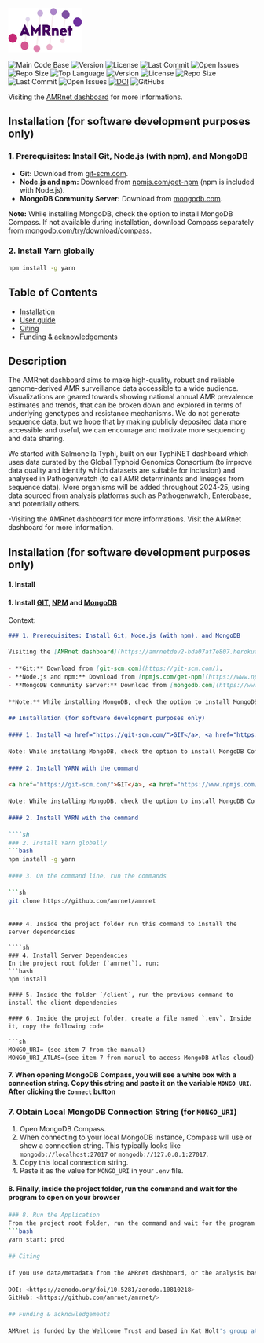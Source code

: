  <img src='assets/img/logo-prod.png' width="150" height="90">    
 
![Main Code Base](https://img.shields.io/github/languages/top/amrnet/amrnet)
![Version](https://img.shields.io/badge/version-1.0-red)
![License](https://img.shields.io/badge/license-GPLv3-blue)
![Last Commit](https://img.shields.io/github/last-commit/amrnet/amrnet)
![Open Issues](https://img.shields.io/github/issues-raw/amrnet/amrnet)
![Repo Size](https://img.shields.io/github/repo-size/amrnet/amrnet)
![Top Language](https://img.shields.io/github/languages/top/amrnet/amrnet)
![Version](https://img.shields.io/badge/version-1.0-red)
![License](https://img.shields.io/badge/license-GPLv3-blue)
![Repo Size](https://img.shields.io/github/repo-size/amrnet/amrnet)
![Last Commit](https://img.shields.io/github/last-commit/amrnet/amrnet) 
![Open Issues](https://img.shields.io/github/issues-raw/amrnet/amrnet)
[![DOI](https://zenodo.org/badge/615052960.svg)](https://zenodo.org/doi/10.5281/zenodo.10810218)
![GitHub](https://img.shields.io/github/contributors/amrnet/amrnet)s

Visiting the [AMRnet dashboard](https://amrnetdev2-bda07af7e807.herokuapp.com/) for more informations.

## Installation (for software development purposes only)

### 1. Prerequisites: Install Git, Node.js (with npm), and MongoDB

- **Git:** Download from [git-scm.com](https://git-scm.com/).
- **Node.js and npm:** Download from [npmjs.com/get-npm](https://www.npmjs.com/get-npm) (npm is included with Node.js).
- **MongoDB Community Server:** Download from [mongodb.com](https://www.mongodb.com/try/download/community?tck=docs_server).

**Note:** While installing MongoDB, check the option to install MongoDB Compass. If not available during installation, download Compass separately from [mongodb.com/try/download/compass](https://www.mongodb.com/try/download/compass).

### 2. Install Yarn globally

```bash
npm install -g yarn
```

## Table of Contents

- [Installation](#installation)
- [User guide](#user-guide)
- [Citing](#citing)
- [Funding & acknowledgements](#funding-acknowledgements)

## Description

The AMRnet dashboard aims to make high-quality, robust and reliable genome-derived AMR surveillance data accessible to a wide audience. Visualizations are geared towards showing national annual AMR prevalence estimates and trends, that can be broken down and explored in terms of underlying genotypes and resistance mechanisms. We do not generate sequence data, but we hope that by making publicly deposited data more accessible and useful, we can encourage and motivate more sequencing and data sharing.

We started with Salmonella Typhi, built on our TyphiNET dashboard which uses data curated by the Global Typhoid Genomics Consortium (to improve data quality and identify which datasets are suitable for inclusion) and analysed in Pathogenwatch (to call AMR determinants and lineages from sequence data). More organisms will be added throughout 2024-25, using data sourced from analysis platforms such as Pathogenwatch, Enterobase, and potentially others.

-Visiting the AMRnet dashboard for more informations.
Visit the AMRnet dashboard for more information.

## Installation (for software development purposes only)

#### 1. Install

#### 1. Install <a href="https://git-scm.com/">GIT</a>, <a href="https://www.npmjs.com/get-npm">NPM</a> and <a href="https://www.mongodb.com/try/download/community?tck=docs_server">MongoDB</a>

Context:

````markdown
### 1. Prerequisites: Install Git, Node.js (with npm), and MongoDB

Visiting the [AMRnet dashboard](https://amrnetdev2-bda07af7e807.herokuapp.com/) for more informations.

- **Git:** Download from [git-scm.com](https://git-scm.com/).
- **Node.js and npm:** Download from [npmjs.com/get-npm](https://www.npmjs.com/get-npm) (npm is included with Node.js).
- **MongoDB Community Server:** Download from [mongodb.com](https://www.mongodb.com/try/download/community?tck=docs_server).

**Note:** While installing MongoDB, check the option to install MongoDB Compass. If not available during installation, download Compass separately from [mongodb.com/try/download/compass](https://www.mongodb.com/try/download/compass).

## Installation (for software development purposes only)

#### 1. Install <a href="https://git-scm.com/">GIT</a>, <a href="https://www.npmjs.com/get-npm">NPM</a> and <a href="https://www.mongodb.com/try/download/community?tck=docs_server">MongoDB</a>

Note: While installing MongoDB, check the option to install MongoDB Compass. If there's no option, you can download it here:` <a href="https://www.mongodb.com/try/download/compass">MongoDB Compass</a>

#### 2. Install YARN with the command

<a href="https://git-scm.com/">GIT</a>, <a href="https://www.npmjs.com/get-npm">NPM</a> and <a href="https://www.mongodb.com/try/download/community?tck=docs_server">MongoDB</a>

Note: While installing MongoDB, check the option to install MongoDB Compass. If there's no option, you can download it here:` <a href="https://www.mongodb.com/try/download/compass">MongoDB Compass</a>

#### 2. Install YARN with the command

````sh
### 2. Install Yarn globally
```bash
npm install -g yarn

#### 3. On the command line, run the commands

```sh
git clone https://github.com/amrnet/amrnet
````
````

#### 4. Inside the project folder run this command to install the server dependencies

````sh
### 4. Install Server Dependencies
In the project root folder (`amrnet`), run:
```bash
npm install

#### 5. Inside the folder `/client`, run the previous command to install the client dependencies

#### 6. Inside the project folder, create a file named `.env`. Inside it, copy the following code

```sh
MONGO_URI= (see item 7 from the manual)
MONGO_URI_ATLAS=(see item 7 from manual to access MongoDB Atlas cloud)
````

#### 7. When opening MongoDB Compass, you will see a white box with a connection string. Copy this string and paste it on the variable `MONGO_URI`. After clicking the `Connect` button

### 7. Obtain Local MongoDB Connection String (for `MONGO_URI`)

1.  Open MongoDB Compass.
2.  When connecting to your local MongoDB instance, Compass will use or show a connection string. This typically looks like `mongodb://localhost:27017` or `mongodb://127.0.0.1:27017`.
3.  Copy this local connection string.
4.  Paste it as the value for `MONGO_URI` in your `.env` file.

#### 8. Finally, inside the project folder, run the command and wait for the program to open on your browser

````sh
### 8. Run the Application
From the project root folder, run the command and wait for the program to open in your browser:
```bash
yarn start: prod

## Citing

If you use data/metadata from the AMRnet dashboard, or the analysis based on these data, please cite:

DOI: <https://zenodo.org/doi/10.5281/zenodo.10810218>
GitHub: <https://github.com/amrnet/amrnet/>

## Funding & acknowledgements

AMRnet is funded by the Wellcome Trust and based in Kat Holt's group at the London School of Hygiene and Tropical Medicine.
````
